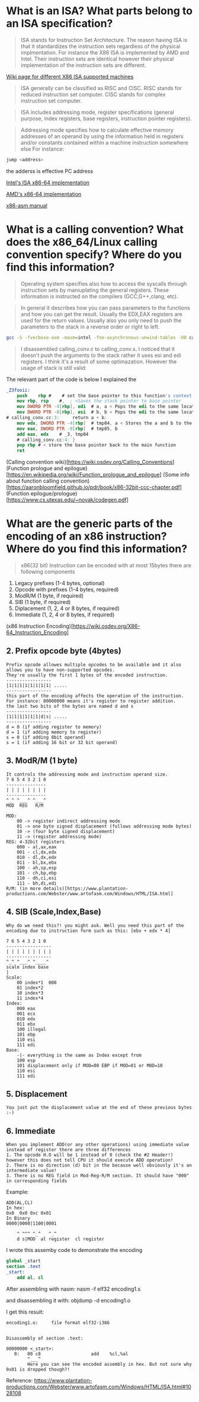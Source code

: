 #
# What is an ISA? What parts belong to an ISA specification?
 
 > ISA stands for Instruction Set Architecture. The reason having ISA is that it standardizes the instruction sets regardless of the physical implmentation. For instance the X86 ISA is implemented by AMD and Intel. Their instruction sets are identical however their physical implementation of the instruction sets are different.
 
 [Wiki page for different X86 ISA supported machines](https://en.wikipedia.org/wiki/X86_instruction_listings)

 > ISA generally can be classified as RISC and CISC. RISC stands for reduced instruction set computer. CISC stands for complex instruction set computer.

 > ISA includes addressing mode, register specifications (general purpose, index registers, base registers, instruction pointer registers).

 > Addressing mode specifies how to calculate effective memory addresses of an operand by using the information held in registers and/or constants contained within a machine instruction somewhere else
 For instance: 

 ```nasm 
 jump <address> 
 ```

 the adderss is effective PC address

[Intel's ISA x86-64 implementation](https://www.intel.com/content/dam/www/public/us/en/documents/manuals/64-ia-32-architectures-software-developer-instruction-set-reference-manual-325383.pdf)

[AMD's x86-64 implementation](https://www.amd.com/system/files/TechDocs/24592.pdf)

[x86-asm manual](http://ref.x86asm.net/)

#
# What is a calling convention? What does the x86_64/Linux calling convention specify?  Where do you find this information?

> Operating system specifies also how to access the syscalls through instruction sets by maniuplating the general registers. These information is instructed on the compilers (GCC,G++,clang, etc).

> In general it describes how you can pass parameters to the functions and how you can get the result. Usually the EDX,EAX registers are used for the return values. Usually also you only need to push the parameters to the stack in a reverse order or right to left.


```bash
gcc -S -fverbose-asm -masm=intel -fno-asynchronous-unwind-tables -O0 calling_conv.cc    
```

> I disassembled calling_conv.c to calling_conv.s. I noticed that it doesn't push the arguments to the stack rather it uses esi and edi registers. I think it's a result of some optimazation. However the usage of stack is still valid: 

The relevant part of the code is below I explained the 

```nasm
_Z3fooii:
	push	rbp	#    # set the base pointer to this function's context
	mov	rbp, rsp	#,  ; <Saves the stack pointer to base pointer
	mov	DWORD PTR -4[rbp], edi	# a, a < Pops the edi to the same location where "a" is - I am not really sure why?
	mov	DWORD PTR -8[rbp], esi	# b, b < Pops the edi to the same location where "b" is - I am not really sure why?
# calling_conv.cc:3:     return a + b;
	mov	edx, DWORD PTR -4[rbp]	# tmp84, a < Stores the a and b to the temporary variables
	mov	eax, DWORD PTR -8[rbp]	# tmp85, b
	add	eax, edx	# _3, tmp84
	# calling_conv.cc:4: }
	pop	rbp	# < store the base pointer back to the main function
	ret	
```


(Calling convention wiki)[https://wiki.osdev.org/Calling_Conventions]
(Function prologue and epilogue)[https://en.wikipedia.org/wiki/Function_prologue_and_epilogue]
(Some info about function calling convention)[https://aaronbloomfield.github.io/pdr/book/x86-32bit-ccc-chapter.pdf]
(Function epilogue/prologue)[https://www.cs.utexas.edu/~novak/codegen.pdf]

#
# What are the generic parts of the encoding of an x86 instruction? Where do you find this information? 

> x86(32 bit) Instruction can be encoded with at most 15bytes there are following components

1. Legacy prefixes (1-4 bytes, optional)
2. Opcode with prefixes (1-4 bytes, required)
3. ModR/M (1 byte, if required)
4. SIB (1 byte, if required)
5. Diplacement (1, 2, 4 or 8 bytes, if required)
6. Immediate (1, 2, 4 or 8 bytes, if required) 


(x86 Instruction Encoding)[https://wiki.osdev.org/X86-64_Instruction_Encoding]

## 2. Prefix opcode byte (4bytes)
	Prefix opcode allowes multiple opcodes to be available and it also allows you to have non-supported opcodes.	
	They're usually the first 1 bytes of the encoded instruction.
	-----------------
	|1|1|1|1|1|1|1|1| .....
	-----------------
	this part of the encoding affects the operation of the instruction. For instance: 00000000 means it's register to register addition.
	the last two bits of the bytes are named d and s
	-----------------
	|1|1|1|1|1|1|d|s| .....
	-----------------
	d = 0 (if adding register to memory)
	d = 1 (if adding memory to register)
	s = 0 (if adding 8bit operand)
	s = 1 (if adding 16 bit or 32 bit operand)

## 3. ModR/M (1 byte)
	It controls the addressing mode and instruction operand size.
	7 6 5 4 3 2 1 0
	---------------
	| | | | | | | |
	---------------
	^_^ ^___^ ^___^
	MOD  REG   R/M

	MOD:
		00 -> register indirect addressing mode
		01 -> one byte signed displacement (follows addressing mode bytes)
		10 -> (four byte signed displacement)
		11 -> (register addressing mode)
	REG: 4-32bit registers
		000 - al,ax,eax
		001 - cl,dx,edx
		010 - dl,dx,edx
		011 - bl,bx,ebx
		100 - ah,sp,esp
		101 - ch,bp,ebp
		110 - dh,ci,esi
		111 - bh,di,edi
	R/M: (in more details)[https://www.plantation-productions.com/Webster/www.artofasm.com/Windows/HTML/ISA.html]


## 4. SIB (Scale,Index,Base)

	Why do we need this?! you might ask. Well you need this part of the encoding due to instruction form such as this: [ebx + edx * 4]

	7 6 5 4 3 2 1 0
	-----------------
	| | | | | | | | |
	-----------------
	^_^ ^___^ ^____^
	scale index base
	|
	Scale: 
		00 index*1  000
		01 index*2
		10 index*3
		11 index*4
	Index:
		000 eax
		001 ecx
		010 edx
		011 ebx
		100 illegal
		101 ebp
		110 esi
		111 edi
	Base:
		-|- everything is the same as Index except from
		100 esp
		101 displacement only if MOD=00 EBP if MOD=01 or MOD=10
		110 esi
		111 edi

## 5. Displacement
	You just put the displacement value at the end of these previous bytes :-)

## 6. Immediate
	When you implement ADD(or any other operations) using immediate value instead of register there are three differences
	1. The opcode H.O will be 1 instead of 0 (check the #2 Header!) however this does not tell CPU it should execute ADD operation!
	2. There is no direction (d) bit in the because well obviously it's an intermediate value!
	3. There is no REG field in Mod-Reg-R/M section. It should have "000" in corresponding fields


Example:
	
	ADD(AL,CL)
	In hex:
	0x0  0x0 0xc 0x01
	In Binary
	0000|0000|1100|0001

		^ ^^^ ^_^   ^_^
		d s|MOD  al register  cl register

I wrote this assemby code to demonstrate the encoding

``` nasm
global _start
section .text
_start:
    add al, cl  
```

After assembling with nasm: nasm -f elf32 encoding1.s

and disassembling it with: objdump -d encoding1.o  

I get this result:

```
encoding1.o:     file format elf32-i386


Disassembly of section .text:

00000000 <_start>:
   0:   00 c8                   add    %cl,%al
        ^___^
		Here you can see the encoded assembly in hex. But not sure why 0x01 is dropped though?!

```

Reference: https://www.plantation-productions.com/Webster/www.artofasm.com/Windows/HTML/ISA.html#1028108